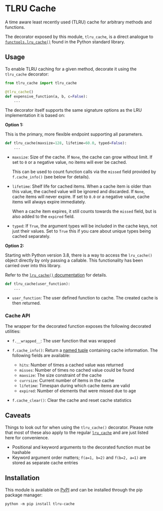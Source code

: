 # TLRU Cache

A time aware least recently used (TLRU) cache for arbitrary methods and functions.

The decorator exposed by this module, `tlru_cache`, is a direct analogue to [`functools.lru_cache()`](https://docs.python.org/3/library/functools.html#functools.lru_cache) found in the Python standard library.

## Usage

To enable TLRU caching for a given method, decorate it using the `tlru_cache` decorator:

```py
from tlru_cache import tlru_cache

@tlru_cache()
def expensive_function(a, b, c=False):
    ...
```

The decorator itself supports the same signature options as the LRU implementation it is based on:

**Option 1:**

This is the primary, more flexible endpoint supporting all parameters.

```py
def tlru_cache(maxsize=128, lifetime=60.0, typed=False):
    ...
```

- `maxsize`: Size of the cache. If `None`, the cache can grow without limit. If set to `0` or a negative value, no items will ever be cached.

    This can be used to count function calls via the `missed` field provided by `f.cache_info()` (see below for details).
- `lifetime`: Shelf life for cached items. When a cache item is older than this value, the cached value will be ignored and discarded. If `None`, cache items will never expire. If set to `0.0` or a negative value, cache items will always expire immediately.

    When a cache item expires, it still counts towards the `missed` field, but is also added to the `expired` field.
- `typed`: If `True`, the argument types will be included in the cache keys, not just their values. Set to `True` this if you care about unique types being cached separately.

**Option 2:**

Starting with Python version 3.8, there is a way to access the `lru_cache()` object directly by only passing a callable. This functionality has been carried over into this library.

Refer to the [`lru_cache()` documentation](https://docs.python.org/3/library/functools.html#functools.lru_cache) for details.

```py
def tlru_cache(user_function):
    ...
```

- `user_function`: The user defined function to cache. The created cache is then returned.

### Cache API

The wrapper for the decorated function exposes the following decorated utilities:

- `f.__wrapped__`: The user function that was wrapped
- `f.cache_info()`: Return a [named tuple](https://docs.python.org/3/library/collections.html#collections.namedtuple) containing cache information. The following fields are available:

  - `hits`: Number of times a cached value was returned
  - `misses`: Number of times no cached value could be found
  - `maxsize`: The size constraint of the cache
  - `currsize`: Current number of items in the cache
  - `lifetime`: Timespan during which cache items are valid
  - `expired`: Number of elements that were missed due to age

- `f.cache_clear()`: Clear the cache and reset cache statistics

## Caveats

Things to look out for when using the `tlru_cache()` decorator. Please note that most of these also apply to the regular [`lru_cache`](https://docs.python.org/3/library/functools.html#functools.lru_cache) and are just listed here for convenience.

- Positional and keyword arguments to the decorated function must be hashable
- Keyword argument order matters; `f(a=1, b=2)` and `f(b=2, a=1)` are stored as separate cache entries

## Installation

This module is available on [PyPI](https://pypi.org/project/tlru-cache/) and can be installed through the pip package manager:

```text
python -m pip install tlru-cache
```
